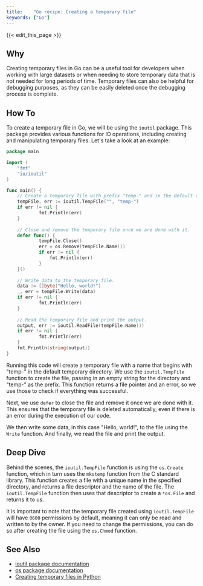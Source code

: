 ```yaml
---
title:    "Go recipe: Creating a temporary file"
keywords: ["Go"]
---
```


{{< edit_this_page >}}

## Why

Creating temporary files in Go can be a useful tool for developers when working with large datasets or when needing to store temporary data that is not needed for long periods of time. Temporary files can also be helpful for debugging purposes, as they can be easily deleted once the debugging process is complete. 

## How To

To create a temporary file in Go, we will be using the `ioutil` package. This package provides various functions for IO operations, including creating and manipulating temporary files. Let's take a look at an example:

```Go
package main

import (
  	"fmt"
  	"io/ioutil"
)

func main() {
  	// Create a temporary file with prefix "temp-" and in the default temporary directory.
  	tempFile, err := ioutil.TempFile("", "temp-")
  	if err != nil {
    		fmt.Println(err)
  	}
    
  	// Close and remove the temporary file once we are done with it.
  	defer func() {
    		tempFile.Close()
    		err = os.Remove(tempFile.Name())
    		if err != nil {
      			fmt.Println(err)
    		}
  	}()
    
  	// Write data to the temporary file.
  	data := []byte("Hello, world!")
  	_, err = tempFile.Write(data)
  	if err != nil {
    		fmt.Println(err)
  	}
  	
  	// Read the temporary file and print the output.
  	output, err := ioutil.ReadFile(tempFile.Name())
  	if err != nil {
    		fmt.Println(err)
  	}
  	fmt.Println(string(output))
}
```

Running this code will create a temporary file with a name that begins with "temp-" in the default temporary directory. We use the `ioutil.TempFile` function to create the file, passing in an empty string for the directory and "temp-" as the prefix. This function returns a file pointer and an error, so we use those to check if everything was successful. 

Next, we use `defer` to close the file and remove it once we are done with it. This ensures that the temporary file is deleted automatically, even if there is an error during the execution of our code. 

We then write some data, in this case "Hello, world!", to the file using the `Write` function. And finally, we read the file and print the output. 

## Deep Dive

Behind the scenes, the `ioutil.TempFile` function is using the `os.Create` function, which in turn uses the `mkstemp` function from the C standard library. This function creates a file with a unique name in the specified directory, and returns a file descriptor and the name of the file. The `ioutil.TempFile` function then uses that descriptor to create a `*os.File` and returns it to us.

It is important to note that the temporary file created using `ioutil.TempFile` will have `0600` permissions by default, meaning it can only be read and written to by the owner. If you need to change the permissions, you can do so after creating the file using the `os.Chmod` function.

## See Also

- [ioutil package documentation](https://golang.org/pkg/io/ioutil/)
- [os package documentation](https://golang.org/pkg/os/)
- [Creating temporary files in Python](https://realpython.com/python-tempfile/)